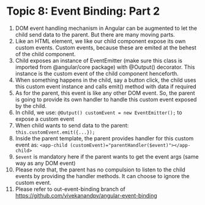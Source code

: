 # Topic 8: Event Binding: Part 2

1. DOM event handling mechanism in Angular can be augmented to let the child send data to the parent. But there are many moving parts.
2. Like an HTML element, we like our child component expose its own custom events. Custom events, because these are emited at the behest of the child component.
3. Child exposes an instance of EventEmitter (make sure this class is imported from @angular/core package) with @Output() decorator. This instance is the custom event of the child component henceforth.
4. When something happens in the child, say a button click, the child uses this custom event instance and calls emit() method with data if required
5. As for the parent, this event is like any other DOM event. So, the parent is going to provide its own handler to handle this custom event exposed by the child.
6. In child, we use: `@Output() customEvent = new EventEmitter();` to expose a custom event
7. When child wants to send data to the parent: `this.customEvent.emit({...});`
8. Inside the parent template, the parent provides handler for this custom event as: `<app-child (customEvent)="parentHandler($event)"></app-child>`
9. `$event` is mandatory here if the parent wants to get the event args (same way as any DOM event)
10. Please note that, the parent has no compulsion to listen to the child events by providing the handler methods. It can choose to ignore the custom event.
11. Please refer to out-event-binding branch of <https://github.com/vivekanandpv/angular-event-binding>

